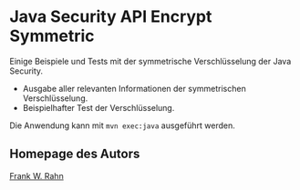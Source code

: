 # Java Security API Encrypt Symmetric
Einige Beispiele und Tests mit der symmetrische Verschlüsselung der Java Security.

* Ausgabe aller relevanten Informationen der symmetrischen Verschlüsselung.
* Beispielhafter Test der Verschlüsselung.

Die Anwendung kann mit `mvn exec:java` ausgeführt werden.

## Homepage des Autors
[Frank W. Rahn](https://www.frank-rahn.de)
